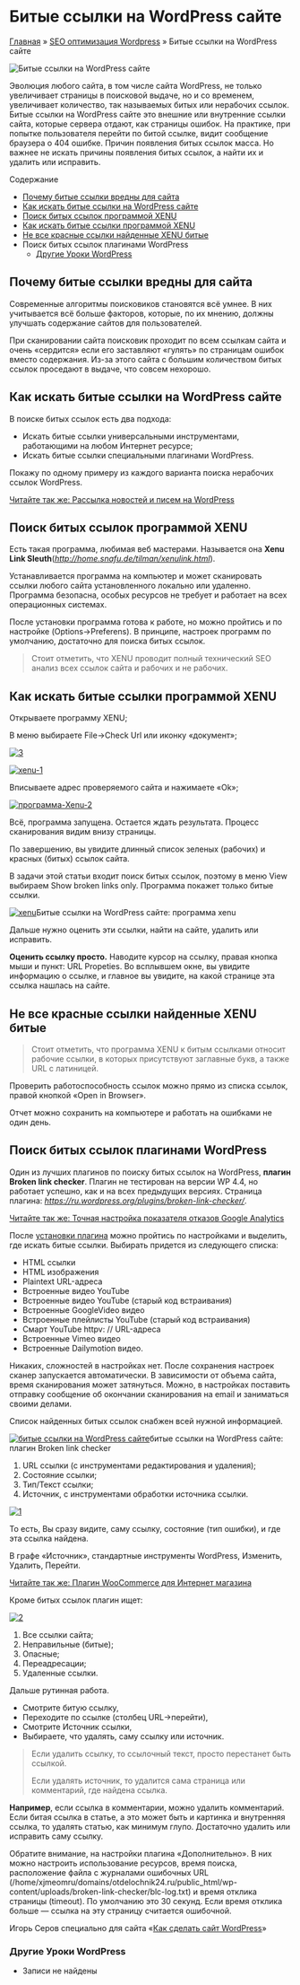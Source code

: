 # Битые ссылки на WordPress сайте

[Главная](https://www.wordpress-abc.ru/) » [SEO оптимизация Wordpress](https://www.wordpress-abc.ru/seo-wordpress) » Битые ссылки на WordPress сайте

![Битые ссылки на WordPress сайте](https://www.wordpress-abc.ru/wp-content/uploads/2016/01/broken-links-wordpress.jpg)

Эволюция любого сайта, в том числе сайта WordPress, не только увеличивает страницы в поисковой выдаче, но и со временем, увеличивает количество, так называемых битых или нерабочих ссылок. Битые ссылки на WordPress сайте это внешние или внутренние ссылки сайта, которые сервера отдают, как страницы ошибок. На практике, при попытке пользователя перейти по битой ссылке, видит сообщение браузера о 404 ошибке. Причин появления битых ссылок масса. Но важнее не искать причины появления битых ссылок, а найти их и удалить или исправить.

Содержание

- [Почему битые ссылки вредны для сайта](https://www.wordpress-abc.ru/seo-wordpress/bityie-ssyilki-na-wordpress-sayte.html#i)
- [Как искать битые ссылки на WordPress сайте](https://www.wordpress-abc.ru/seo-wordpress/bityie-ssyilki-na-wordpress-sayte.html#___WordPress)
- [Поиск битых ссылок программой XENU](https://www.wordpress-abc.ru/seo-wordpress/bityie-ssyilki-na-wordpress-sayte.html#__XENU)
- [Как искать битые ссылки программой XENU](https://www.wordpress-abc.ru/seo-wordpress/bityie-ssyilki-na-wordpress-sayte.html#___XENU)
- [Не все красные ссылки найденные XENU битые](https://www.wordpress-abc.ru/seo-wordpress/bityie-ssyilki-na-wordpress-sayte.html#___XENU-2)
- Поиск битых ссылок плагинами WordPress
  - [Другие Уроки WordPress](https://www.wordpress-abc.ru/seo-wordpress/bityie-ssyilki-na-wordpress-sayte.html#_WordPress)

## Почему битые ссылки вредны для сайта

Современные алгоритмы поисковиков становятся всё умнее. В них учитывается всё больше факторов, которые, по их мнению, должны улучшать содержание сайтов для пользователей.

При сканировании сайта поисковик проходит по всем ссылкам сайта и очень «сердится» если его заставляют «гулять» по страницам ошибок вместо содержания. Из-за этого сайта с большим количеством битых ссылок проседают в выдаче, что совсем нехорошо.

## Как искать битые ссылки на WordPress сайте

В поиске битых ссылок есть два подхода:

- Искать битые ссылки универсальными инструментами, работающими на любом Интернет ресурсе;
- Искать битые ссылки специальными плагинами WordPress.

Покажу по одному примеру из каждого варианта поиска нерабочих ссылок WordPress.

[Читайте так же:  Рассылка новостей и писем на WordPress](https://www.wordpress-abc.ru/administrirovanie/rss-wordpress/rassyilka-novostey-i-pisem-na-wordpress.html)

## Поиск битых ссылок программой XENU

Есть такая программа, любимая веб мастерами. Называется она **Xenu Link Sleuth**(*http://home.snafu.de/tilman/xenulink.html*).

Устанавливается программа на компьютер и может сканировать ссылки любого сайта установленного локально или удаленно. Программа безопасна, особых ресурсов не требует и работает на всех операционных системах.

После установки программа готова к работе, но можно пройтись и по настройке (Options→Preferens). В принципе, настроек программ по умолчанию, достаточно для поиска битых ссылок.

> Стоит отметить, что XENU проводит полный технический SEO  анализ всех ссылок сайта и рабочих и не рабочих.

## Как искать битые ссылки программой XENU

Открываете программу XENU;

В меню выбираете File→Check Url или иконку «документ»;

[![3](https://www.wordpress-abc.ru/wp-content/uploads/2016/01/3-357x448.jpg)](https://www.wordpress-abc.ru/wp-content/uploads/2016/01/3.jpg)

[![xenu-1](https://www.wordpress-abc.ru/wp-content/uploads/2016/01/xenu-1-448x126.jpg)](https://www.wordpress-abc.ru/wp-content/uploads/2016/01/xenu-1.jpg)

Вписываете адрес проверяемого сайта и нажимаете «Ok»;

[![программа-Xenu-2](https://www.wordpress-abc.ru/wp-content/uploads/2016/01/programma-Xenu-2-416x350.jpg)](https://www.wordpress-abc.ru/wp-content/uploads/2016/01/programma-Xenu-2.jpg)

Всё, программа запущена. Остается ждать результата. Процесс сканирования видим внизу страницы.

По завершению, вы увидите длинный список зеленых (рабочих) и красных (битых) ссылок сайта.

В задачи этой статьи входит поиск битых ссылок, поэтому в меню View выбираем Show broken links only. Программа покажет только битые ссылки.

[![xenu](https://www.wordpress-abc.ru/wp-content/uploads/2016/01/xenu-640x299.jpg)](https://www.wordpress-abc.ru/wp-content/uploads/2016/01/xenu.jpg)Битые ссылки на WordPress сайте: программа xenu

Дальше нужно оценить эти ссылки, найти на сайте, удалить  или исправить.

**Оценить ссылку просто.** Наводите курсор на ссылку, правая кнопка мыши и пункт: URL Propeties. Во всплывшем окне, вы увидите информацию о ссылке, и главное вы увидите, на какой странице эта ссылка нашлась на сайте.

## Не все красные ссылки найденные XENU битые

> Стоит отметить, что программа XENU к битым ссылками относит рабочие ссылки, в которых присутствуют заглавные букв, а также URL с латиницей.

Проверить работоспособность ссылок можно прямо из списка ссылок, правой кнопкой «Open in Browser».

Отчет можно сохранить на компьютере и работать на ошибками не один день.

## Поиск битых ссылок плагинами WordPress

Один из лучших плагинов по поиску битых ссылок на WordPress, **плагин Broken link checker**. Плагин не тестирован на версии WP 4.4, но работает успешно, как и на всех предыдущих версиях. Страница плагина: *https://ru.wordpress.org/plugins/broken-link-checker/*.

[Читайте так же:  Точная настройка показателя отказов Google Analytics](https://www.wordpress-abc.ru/seo-wordpress/tochnaya-nastroyka-pokazatelya-otkazov-google-analytics.html)

После [установки плагина](https://www.wordpress-abc.ru/plaginy/ustanovka-plagina-na-wordpress.html) можно пройтись по настройками и выделить, где искать битые ссылки. Выбирать придется из следующего списка:

- HTML ссылки
- HTML изображения
- Plaintext URL-адреса
- Встроенные видео YouTube
- Встроенные видео YouTube (старый код встраивания)
- Встроенные GoogleVideo видео
- Встроенные плейлисты YouTube (старый код встраивания)
- Смарт YouTube httpv: // URL-адреса
- Встроенные Vimeo видео
- Встроенные Dailymotion видео.

Никаких, сложностей в настройках нет. После сохранения настроек сканер запускается автоматически. В зависимости от объема сайта, время сканирования может затянуться. Можно, в настройках поставить отправку сообщение об окончании сканирования на email и заниматься своими делами.

Список найденных битых ссылок снабжен всей нужной информацией.

[![битые ссылки на WordPress сайте](https://www.wordpress-abc.ru/wp-content/uploads/2016/01/0-448x276.jpg)](https://www.wordpress-abc.ru/wp-content/uploads/2016/01/0.jpg)битые ссылки на WordPress сайте: плагин Broken link checker

1. URL ссылки (с инструментами редактирования и удаления);
2. Состояние ссылки;
3. Тип/Текст ссылки;
4. Источник, с инструментами обработки источника ссылки.

[![1](https://www.wordpress-abc.ru/wp-content/uploads/2016/01/1-448x202.jpg)](https://www.wordpress-abc.ru/wp-content/uploads/2016/01/1.jpg)

То есть, Вы сразу видите, саму ссылку, состояние (тип ошибки), и где эта ссылка найдена.

В графе «Источник», стандартные инструменты WordPress, Изменить, Удалить, Перейти.

[Читайте так же:  Плагин WooCommerce для Интернет магазина](https://www.wordpress-abc.ru/plaginy/magazinyi/plagin-woocommerce-dlya-internet-magazina.html)

Кроме битых ссылок плагин ищет:

[![2](https://www.wordpress-abc.ru/wp-content/uploads/2016/01/2-448x90.jpg)](https://www.wordpress-abc.ru/wp-content/uploads/2016/01/2.jpg)

1. Все ссылки сайта;
2. Неправильные (битые);
3. Опасные;
4. Переадресации;
5. Удаленные ссылки.

Дальше рутинная работа.

- Смотрите битую ссылку,
- Переходите по ссылке (столбец URL→перейти),
- Смотрите Источник ссылки,
- Выбираете, что удалять, саму ссылку или источник.

> Если удалить ссылку, то ссылочный текст, просто перестанет быть ссылкой.
>
> Если удалять источник, то удалится сама страница или комментарий, где найдена ссылка.

**Например**, если ссылка в комментарии, можно удалить комментарий. Если битая ссылка в статье, а это может быть и картинка и внутренняя ссылка, то удалять статью, как минимум глупо. Достаточно удалить или исправить саму ссылку.

Обратите внимание, на настройки плагина «Дополнительно». В них можно настроить использование ресурсов, время поиска, расположение файла с журналами ошибочных URL (/home/xjmeomru/domains/otdelochnik24.ru/public_html/wp-content/uploads/broken-link-checker/blc-log.txt) и время отклика страницы (timeout). По умолчанию это 30 секунд. Если время отклика больше — ссылка на эту страницу считается ошибочной.

Игорь Серов специально для сайта «[Как сделать сайт WordPress](https://www.wordpress-abc.ru/)»

### Другие Уроки WordPress

- Записи не найдены